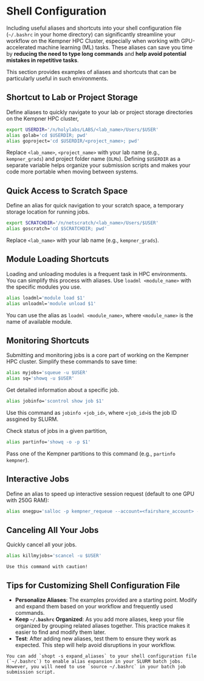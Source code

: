 # Shell Configuration

Including useful aliases and shortcuts into your shell configuration file (`~/.bashrc` in your home directory) can significantly streamline your workflow on the Kempner HPC Cluster, especially when working with GPU-accelerated machine learning (ML) tasks. These aliases can save you time by **reducing the need to type long commands** and **help avoid potential mistakes in repetitive tasks**. 

This section provides examples of aliases and shortcuts that can be particularly useful in such environments.

## Shortcut to Lab or Project Storage
Define aliases to quickly navigate to your lab or project storage directories on the Kempner HPC cluster,

```bash
export USERDIR='/n/holylabs/LABS/<lab_name>/Users/$USER'
alias golab='cd $USERDIR; pwd' 
alias goproject='cd $USERDIR/<project_name>; pwd'
```

Replace `<lab_name>`, `<project_name>` with your lab name (e.g., `kempner_grads`) and project folder name (`OLMo`). Defining `$USERDIR` as a separate variable helps organize your submission scripts and makes your code more portable when moving between systems.

##  Quick Access to Scratch Space
Define an alias for quick navigation to your scratch space, a temporary storage location for running jobs.


```bash
export SCRATCHDIR='/n/netscratch/<lab_name>/Users/$USER'
alias goscratch='cd $SCRATCHDIR; pwd'
```

Replace `<lab_name>` with your lab name (e.g., `kempner_grads`).

## Module Loading Shortcuts
Loading and unloading modules is a frequent task in HPC environments. You can simplify this process with aliases. Use `loadml <module_name>` with the specific modules you use.

```bash
alias loadml='module load $1'
alias unloadml='module unload $1'
```

You can use the alias as `loadml <module_name>`, where `<module_name>` is the name of available module. 

## Monitoring Shortcuts

Submitting and monitoring jobs is a core part of working on the Kempner HPC cluster. Simplify these commands to save time:

```bash
alias myjobs='squeue -u $USER'
alias sq='showq -u $USER'
```

Get detailed information about a specific job.

```bash
alias jobinfo='scontrol show job $1'
```

Use this command as `jobinfo <job_id>`, where `<job_id>`is the job ID assgined by SLURM.

Check status of jobs in a given partition,

```bash
alias partinfo='showq -o -p $1'
```

Pass one of the Kempner partitions to this command (e.g., `partinfo kempner`). 


## Interactive Jobs

Define an alias to speed up interactive session request (default to one GPU with 250G RAM):

```bash
alias onegpu='salloc -p kempner_requeue --account=<fairshare_account> --nodes=1 --ntasks=1 --cpus-per-task=16 --mem=250G --gres=gpu:1 -t 00-07:00:00'
```

## Canceling All Your Jobs
Quickly cancel all your jobs. 

```bash
alias killmyjobs='scancel -u $USER'
```

```{warning}
Use this command with caution!
```

## Tips for Customizing Shell Configuration File

- **Personalize Aliases**: The examples provided are a starting point. Modify and expand them based on your workflow and frequently used commands.
- **Keep `~/.bashrc` Organized**: As you add more aliases, keep your file organized by grouping related aliases together. This practice makes it easier to find and modify them later.
- **Test**: After adding new aliases, test them to ensure they work as expected. This step will help avoid disruptions in your workflow.

```{note}
You can add `shopt -s expand_aliases` to your shell configuration file (`~/.bashrc`) to enable alias expansion in your SLURM batch jobs. However, you will need to use `source ~/.bashrc` in your batch job submission script.
```
